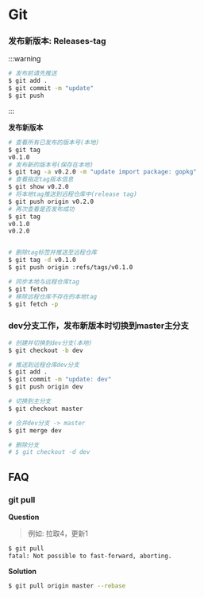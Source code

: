 # Git



### 发布新版本: Releases-tag

:::warning
```sh
# 发布前请先推送
$ git add .
$ git commit -m "update"
$ git push
```
:::

**发布新版本**
```sh
# 查看所有已发布的版本号(本地)
$ git tag
v0.1.0
# 发布新的版本号(保存在本地)
$ git tag -a v0.2.0 -m "update import package: gopkg"
# 查看指定tag版本信息
$ git show v0.2.0
# 将本地tag推送到远程仓库中(release tag)
$ git push origin v0.2.0
# 再次查看是否发布成功
$ git tag
v0.1.0
v0.2.0


# 删除tag标签并推送至远程仓库
$ git tag -d v0.1.0
$ git push origin :refs/tags/v0.1.0

# 同步本地与远程仓库tag
$ git fetch
# 移除远程仓库不存在的本地tag
$ git fetch -p
```

### dev分支工作，发布新版本时切换到master主分支

```sh
# 创建并切换到dev分支(本地)
$ git checkout -b dev

# 推送到远程仓库dev分支
$ git add .
$ git commit -m "update: dev"
$ git push origin dev

# 切换到主分支
$ git checkout master

# 合并dev分支 -> master
$ git merge dev

# 删除分支
# $ git checkout -d dev
```


## FAQ

### git pull

**Question**

> 例如: 拉取4，更新1

```sh
$ git pull
fatal: Not possible to fast-forward, aborting.
```

**Solution**

```sh
$ git pull origin master --rebase
```